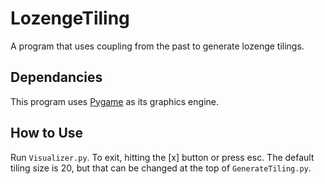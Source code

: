 # LozengeTiling
A program that uses coupling from the past to generate lozenge tilings.

## Dependancies
This program uses [Pygame](https://www.pygame.org/wiki/GettingStarted) as its graphics engine.

## How to Use
Run `Visualizer.py`. To exit, hitting the \[x\] button or press esc. The default tiling size is 20, but that can be changed at the top of `GenerateTiling.py`.
